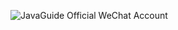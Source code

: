 ![JavaGuide Official WeChat Account](https://oss.javaguide.cn/github/javaguide/gongzhonghaoxuanchuan.png)
